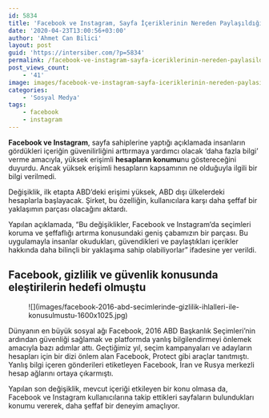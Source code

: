 ```yaml
---
id: 5834
title: 'Facebook ve Instagram, Sayfa İçeriklerinin Nereden Paylaşıldığı Bilgisini Verecek'
date: '2020-04-23T13:00:56+03:00'
author: 'Ahmet Can Bilici'
layout: post
guid: 'https://intersiber.com/?p=5834'
permalink: /facebook-ve-instagram-sayfa-iceriklerinin-nereden-paylasildigi-bilgisini-verecek/
post_views_count:
    - '41'
image: images/facebook-ve-instagram-sayfa-iceriklerinin-nereden-paylasildigi-bilgisini-verecek.png
categories:
    - 'Sosyal Medya'
tags:
    - facebook
    - instagram
---
```


**Facebook ve Instagram**, sayfa sahiplerine yaptığı açıklamada insanların gördükleri içeriğin güvenilirliğini arttırmaya yardımcı olacak ‘daha fazla bilgi’ verme amacıyla, yüksek erişimli **hesapların konumu**nu göstereceğini duyurdu. Ancak yüksek erişimli hesapların kapsamının ne olduğuyla ilgili bir bilgi verilmedi.

Değişiklik, ilk etapta ABD’deki erişimi yüksek, ABD dışı ülkelerdeki hesaplarla başlayacak. Şirket, bu özelliğin, kullanıcılara karşı daha şeffaf bir yaklaşımın parçası olacağını aktardı.

Yapılan açıklamada, “Bu değişiklikler, Facebook ve Instagram’da seçimleri koruma ve şeffaflığı artırma konusundaki geniş çabamızın bir parçası. Bu uygulamayla insanlar okudukları, güvendikleri ve paylaştıkları içerikler hakkında daha bilinçli bir yaklaşıma sahip olabiliyorlar” ifadesine yer verildi.

## Facebook, gizlilik ve güvenlik konusunda eleştirilerin hedefi olmuştu

<figure class="wp-block-image size-large">![](images/facebook-2016-abd-secimlerinde-gizlilik-ihlalleri-ile-konusulmustu-1600x1025.jpg)</figure>Dünyanın en büyük sosyal ağı Facebook, 2016 ABD Başkanlık Seçimleri’nin ardından güvenliği sağlamak ve platformda yanlış bilgilendirmeyi önlemek amacıyla bazı adımlar attı. Geçtiğimiz yıl, seçim kampanyaları ve adayların hesapları için bir dizi önlem alan Facebook, Protect gibi araçlar tanıtmıştı. Yanlış bilgi içeren gönderileri etiketleyen Facebook, İran ve Rusya merkezli hesap ağlarını ortaya çıkarmıştı.

Yapılan son değişiklik, mevcut içeriği etkileyen bir konu olmasa da, Facebook ve Instagram kullanıcılarına takip ettikleri sayfaların bulundukları konumu vererek, daha şeffaf bir deneyim amaçlıyor.